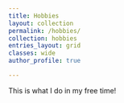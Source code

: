 ```yaml
---
title: Hobbies
layout: collection
permalink: /hobbies/
collection: hobbies
entries_layout: grid
classes: wide
author_profile: true

---
```


This is what I do in my free time!
